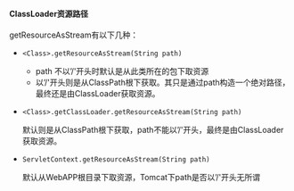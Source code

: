 #### ClassLoader资源路径

getResourceAsStream有以下几种： 

-   `<Class>.getResourceAsStream(String path)`

    -   path 不以’/'开头时默认是从此类所在的包下取资源
    -   以’/'开头则是从ClassPath根下获取。其只是通过path构造一个绝对路径，最终还是由ClassLoader获取资源。

-   `<Class>.getClassLoader.getResourceAsStream(String path)`

    默认则是从ClassPath根下获取，path不能以’/'开头，最终是由ClassLoader获取资源。

-   `ServletContext.getResourceAsStream(String path)`

    默认从WebAPP根目录下取资源，Tomcat下path是否以’/'开头无所谓

